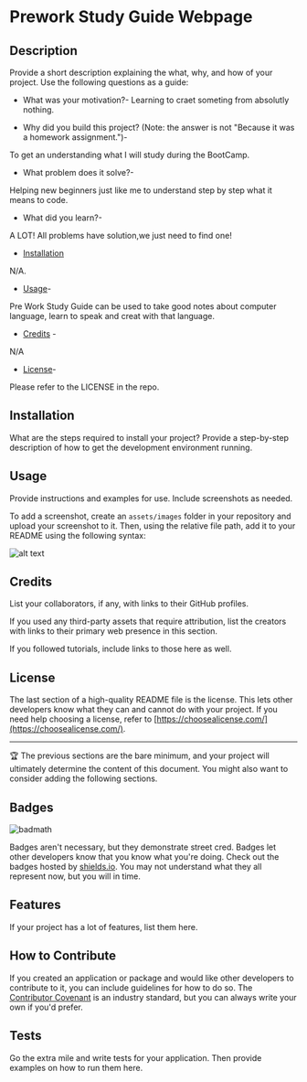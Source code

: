   # Prework Study Guide Webpage

## Description

Provide a short description explaining the what, why, and how of your project. Use the following questions as a guide:

- What was your motivation?- Learning to craet someting from absolutly nothing.

- Why did you build this project? (Note: the answer is not "Because it was a homework assignment.")- 

To get an understanding what I will study during the BootCamp.

- What problem does it solve?- 

Helping new beginners just like me to understand step by step what it means to code.

- What did you learn?- 

A LOT! All problems have solution,we just need to find one!


- [Installation](#installation)

N/A.

- [Usage](#usage)-

 Pre Work Study Guide can be used to take good notes about computer language, learn to speak and creat with that language.

- [Credits](#credits) -

 N/A

- [License](#license)-

Please refer to the LICENSE in the repo.

## Installation

What are the steps required to install your project? Provide a step-by-step description of how to get the development environment running.

## Usage

Provide instructions and examples for use. Include screenshots as needed.

To add a screenshot, create an `assets/images` folder in your repository and upload your screenshot to it. Then, using the relative file path, add it to your README using the following syntax:

![alt text](assets/images/screenshot.png)

## Credits

List your collaborators, if any, with links to their GitHub profiles.

If you used any third-party assets that require attribution, list the creators with links to their primary web presence in this section.

If you followed tutorials, include links to those here as well.

## License

The last section of a high-quality README file is the license. This lets other developers know what they can and cannot do with your project. If you need help choosing a license, refer to [https://choosealicense.com/](https://choosealicense.com/).

---

🏆 The previous sections are the bare minimum, and your project will ultimately determine the content of this document. You might also want to consider adding the following sections.

## Badges

![badmath](https://img.shields.io/github/languages/top/nielsenjared/badmath)

Badges aren't necessary, but they demonstrate street cred. Badges let other developers know that you know what you're doing. Check out the badges hosted by [shields.io](https://shields.io/). You may not understand what they all represent now, but you will in time.

## Features

If your project has a lot of features, list them here.

## How to Contribute

If you created an application or package and would like other developers to contribute to it, you can include guidelines for how to do so. The [Contributor Covenant](https://www.contributor-covenant.org/) is an industry standard, but you can always write your own if you'd prefer.

## Tests

Go the extra mile and write tests for your application. Then provide examples on how to run them here.
